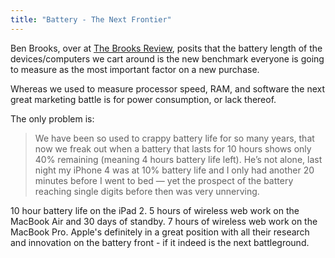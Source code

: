 ```yaml
---
title: "Battery - The Next Frontier"
---
```

<p>Ben Brooks, over at <a href="http://brooksreview.net/2011/04/bullet-point/">The Brooks Review</a>, posits that the battery length of the devices/computers we cart around is the new benchmark everyone is going to measure as the most important factor on a new purchase.</p>
<p>Whereas we used to measure processor speed, RAM, and software the next great marketing battle is for power consumption, or lack thereof.</p>
<p>The only problem is:</p>
<blockquote><p>We have been so used to crappy battery life for so many years, that now we freak out when a battery that lasts for 10 hours shows only 40% remaining (meaning 4 hours battery life left). He’s not alone, last night my iPhone 4 was at 10% battery life and I only had another 20 minutes before I went to bed — yet the prospect of the battery reaching single digits before then was very unnerving.</p></blockquote>
<p>10 hour battery life on the iPad 2. 5 hours of wireless web work on the MacBook Air and 30 days of standby. 7 hours of wireless web work on the MacBook Pro. Apple's definitely in a great position with all their research and innovation on the battery front - if it indeed is the next battleground.</p>
